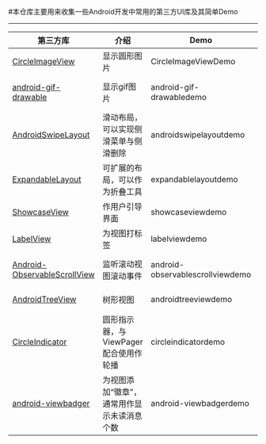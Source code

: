 #本仓库主要用来收集一些Android开发中常用的第三方UI库及其简单Demo  
***  
|第三方库|介绍|Demo|使用说明|  
|---|---|---|---|
|[CircleImageView](https://github.com/hdodenhof/CircleImageView)|显示圆形图片|CircleImageViewDemo|[Android UI Libs之CircleImageView.md](https://github.com/lavor-zl/UILibs/blob/master/Android%20UI%20Libs之CircleImageView.md)|
|[android-gif-drawable](https://github.com/koral--/android-gif-drawable)|显示gif图片|android-gif-drawabledemo|[Android UI Libs之android-gif-drawable.md](https://github.com/lavor-zl/UILibs/blob/master/Android%20UI%20Libs之android-gif-drawable.md)|
|[AndroidSwipeLayout](https://github.com/daimajia/AndroidSwipeLayout)|滑动布局，可以实现侧滑菜单与侧滑删除|androidswipelayoutdemo|[Android UI Libs之AndroidSwipeLayout.md](https://github.com/lavor-zl/UILibs/blob/master/Android%20UI%20Libs之AndroidSwipeLayout.md)|
|[ExpandableLayout](https://github.com/traex/ExpandableLayout)|可扩展的布局，可以作为折叠工具|expandablelayoutdemo|[Android UI Libs之ExpandableLayout.md](https://github.com/lavor-zl/UILibs/blob/master/Android%20UI%20Libs之ExpandableLayout.md)|  
|[ShowcaseView](https://github.com/amlcurran/ShowcaseView)|作用户引导界面|showcaseviewdemo|[Android UI Libs之ShowcaseView.md](https://github.com/lavor-zl/UILibs/blob/master/Android%20UI%20Libs之ShowcaseView.md)|
|[LabelView](https://github.com/linger1216/labelview)|为视图打标签|labelviewdemo|[Android UI Libs之LabelView.md](https://github.com/lavor-zl/UILibs/blob/master/Android%20UI%20Libs之LabelView.md)|  
|[Android-ObservableScrollView](https://github.com/ksoichiro/Android-ObservableScrollView)|监听滚动视图滚动事件|android-observablescrollviewdemo|[Android UI Libs之Android-ObservableScrollView.md](https://github.com/lavor-zl/UILibs/blob/master/Android%20UI%20Libs之Android-ObservableScrollView.md)|  
|[AndroidTreeView](https://github.com/bmelnychuk/AndroidTreeView)|树形视图|androidtreeviewdemo|[Android UI Libs之AndroidTreeView.md](https://github.com/lavor-zl/UILibs/blob/master/Android%20UI%20Libs之AndroidTreeView.md)|  
|[CircleIndicator](https://github.com/ongakuer/CircleIndicator)|圆形指示器，与ViewPager配合使用作轮播|circleindicatordemo|[Android UI Libs之CircleIndicator.md](https://github.com/lavor-zl/UILibs/blob/master/Android%20UI%20Libs之CircleIndicator.md)|  
|[android-viewbadger](https://github.com/jgilfelt/android-viewbadger)|为视图添加“徽章”，通常用作显示未读消息个数|android-viewbadgerdemo|[Android UI Libs之android-viewbadger.md](https://github.com/lavor-zl/UILibs/blob/master/Android%20UI%20Libs之Android-ObservableScrollView.md)|  


